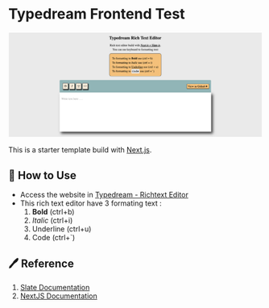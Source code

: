 # Typedream Frontend Test

![typedram-frontend-test](https://raw.githubusercontent.com/alfanfauzy/typedream-richtext/main/public/typedream-richtext.png)

This is a starter template build with [Next.js](https://nextjs.org/learn).

## 📝 How to Use

-   Access the website in [Typedream - Richtext Editor](https://mileapp-test.vercel.app/)
-   This rich text editor have 3 formating text :
    1. **Bold** (ctrl+b)
    2. _Italic_ (ctrl+i)
    3. Underline (ctrl+u)
    4. Code (ctrl+`)

## 🖊 Reference

1. [Slate Documentation](https://docs.slatejs.org/walkthroughs/01-installing-slate)
2. [NextJS Documentation](https://nextjs.org/docs/getting-started)
